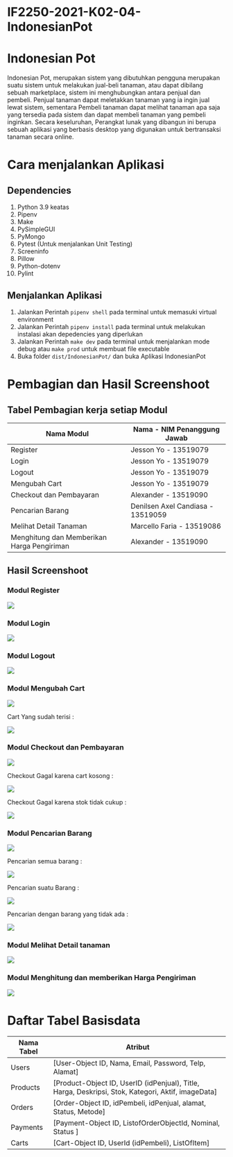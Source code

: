# IF2250-2021-K02-04-IndonesianPot

# Indonesian Pot
Indonesian Pot, merupakan sistem yang dibutuhkan pengguna merupakan suatu sistem untuk melakukan jual-beli tanaman, atau dapat dibilang sebuah marketplace, sistem ini menghubungkan antara penjual dan pembeli. Penjual tanaman dapat meletakkan tanaman yang ia ingin jual lewat sistem, sementara Pembeli tanaman dapat melihat tanaman apa saja yang tersedia pada sistem dan dapat membeli tanaman yang pembeli inginkan. Secara keseluruhan, Perangkat lunak yang dibangun ini berupa sebuah aplikasi yang berbasis desktop yang digunakan untuk bertransaksi tanaman secara online.

# Cara menjalankan Aplikasi
## Dependencies 
1. Python 3.9 keatas
2. Pipenv
3. Make
4. PySimpleGUI
5. PyMongo
6. Pytest (Untuk menjalankan Unit Testing)
7. Screeninfo
8. Pillow
9. Python-dotenv
10. Pylint

## Menjalankan Aplikasi
1. Jalankan Perintah `pipenv shell` pada terminal untuk memasuki virtual environment
2. Jalankan Perintah `pipenv install` pada terminal untuk melakukan instalasi akan depedencies yang diperlukan
3. Jalankan Perintah `make dev` pada terminal untuk menjalankan mode debug atau `make prod` untuk membuat file executable
4. Buka folder `dist/IndonesianPot/` dan buka Aplikasi IndonesianPot

# Pembagian dan Hasil Screenshoot
## Tabel Pembagian kerja setiap Modul
| Nama Modul                                 | Nama - NIM Penanggung Jawab       |
|----|-----------------------------------|
| Register                                   | Jesson Yo - 13519079              |
| Login                                      | Jesson Yo - 13519079              |         
| Logout                                     | Jesson Yo - 13519079              |         
| Mengubah Cart                              | Jesson Yo - 13519079              |         
| Checkout dan Pembayaran                    | Alexander - 13519090              |         
| Pencarian Barang                           | Denilsen Axel Candiasa - 13519059 |         
| Melihat Detail Tanaman                     | Marcello Faria - 13519086         |         
| Menghitung dan Memberikan Harga Pengiriman | Alexander - 13519090              |         

## Hasil Screenshoot
### Modul Register
![](src/resource/Capture/REGISTER.jpg)
### Modul Login
![](src/resource/Capture/LOGIN.jpg)
### Modul Logout
![](src/resource/Capture/LOGOUT.jpg)
### Modul Mengubah Cart
![](src/resource/Capture/CART.jpg)

Cart Yang sudah terisi :

![](src/resource/Capture/CART-FILLED.jpg)
### Modul Checkout dan Pembayaran
![](src/resource/Capture/PAYMENT-ONGKIR.jpg)

Checkout Gagal karena cart kosong :

![](src/resource/Capture/CHECKOUT-FAIL1.jpg)

Checkout Gagal karena stok tidak cukup :

![](src/resource/Capture/CHECKOUT-FAIL2.jpg)
### Modul Pencarian Barang
![](src/resource/Capture/MARKET.jpg)

Pencarian semua barang :

![](src/resource/Capture/SEARCH.jpg)

Pencarian suatu Barang :

![](src/resource/Capture/SEARCH-PRODUCT.jpg)

Pencarian dengan barang yang tidak ada :

![](src/resource/Capture/SEARCH-NOPRODUCT.jpg)
### Modul Melihat Detail tanaman
![](src/resource/Capture/DETAIL-PRODUCT.jpg)
### Modul Menghitung dan memberikan Harga Pengiriman
![](src/resource/Capture/PAYMENT-ONGKIR.jpg)


# Daftar Tabel Basisdata
| Nama Tabel | Atribut                                                                                                                           |
|-----------|-----------------------------------------------------------------------------------------------------------------------------------|
| Users     |  [User-Object ID, Nama, Email, Password, Telp, Alamat]                                                               |
| Products   |  [Product-Object ID, UserID (idPenjual), Title, Harga, Deskripsi, Stok, Kategori, Aktif, imageData]         |
| Orders     |  [Order-Object ID, idPembeli, idPenjual, alamat, Status, Metode] |
| Payments   |  [Payment-Object ID, ListofOrderObjectId, Nominal, Status ]                                                            |
| Carts      | [Cart-Object ID, UserId (idPembeli), ListOfItem]                                                                                               |